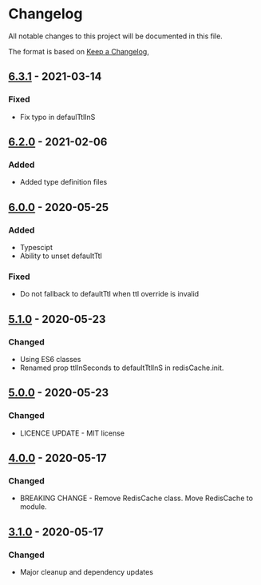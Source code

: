 # Changelog

All notable changes to this project will be documented in this file.

The format is based on [Keep a Changelog](https://keepachangelog.com/en/1.0.0/),

## [6.3.1](https://github.com/pasupulaphani/node-cache-redis/releases/tag/v6.3.1) - 2021-03-14

### Fixed

- Fix typo in defaulTtlInS 

## [6.2.0](https://github.com/pasupulaphani/node-cache-redis/releases/tag/v6.2.0) - 2021-02-06

### Added

- Added type definition files

## [6.0.0](https://github.com/pasupulaphani/node-cache-redis/releases/tag/v6.0.0) - 2020-05-25

### Added

- Typescipt
- Ability to unset defaultTtl

### Fixed

- Do not fallback to defaultTtl when ttl override is invalid

## [5.1.0](https://github.com/pasupulaphani/node-cache-redis/releases/tag/v5.1.0) - 2020-05-23

### Changed

- Using ES6 classes
- Renamed prop ttlInSeconds to defaultTtlInS in redisCache.init.

## [5.0.0](https://github.com/pasupulaphani/node-cache-redis/releases/tag/v5.0.0) - 2020-05-23

### Changed

- LICENCE UPDATE - MIT license

## [4.0.0](https://github.com/pasupulaphani/node-cache-redis/releases/tag/v4.0.0) - 2020-05-17

### Changed

- BREAKING CHANGE - Remove RedisCache class. Move RedisCache to module.

## [3.1.0](https://github.com/pasupulaphani/node-cache-redis/releases/tag/v3.1.0) - 2020-05-17

### Changed

- Major cleanup and dependency updates

